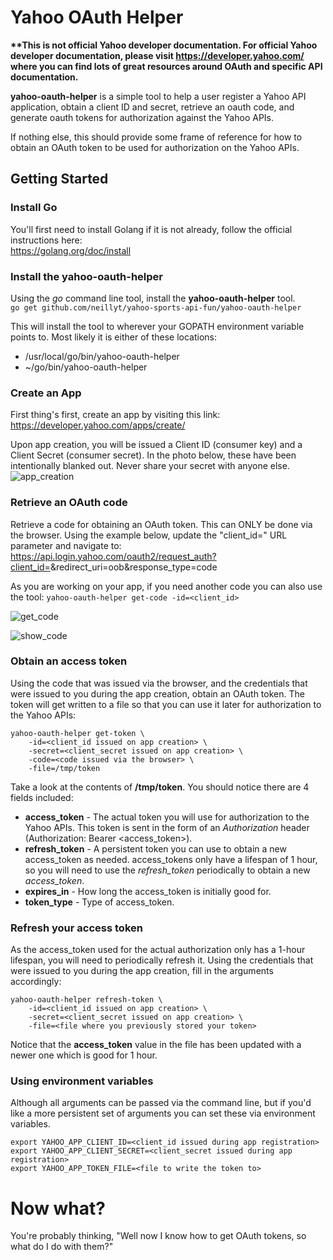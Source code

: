 # Yahoo OAuth Helper

**\*\*This is not official Yahoo developer documentation. For official Yahoo developer documentation, please visit https://developer.yahoo.com/ where you can find lots of great resources around OAuth and specific API documentation.**

**yahoo-oauth-helper** is a simple tool to help a user register a Yahoo API application, obtain a client ID and secret, retrieve an oauth code, and generate oauth tokens for authorization against the Yahoo APIs. 

If nothing else, this should provide some frame of reference for how to obtain an OAuth token to be used for authorization on the Yahoo APIs.

## Getting Started

### Install Go

You'll first need to install Golang if it is not already, follow the official instructions here:  
https://golang.org/doc/install

### Install the yahoo-oauth-helper

Using the *go* command line tool, install the **yahoo-oauth-helper** tool.  
`go get github.com/neillyt/yahoo-sports-api-fun/yahoo-oauth-helper`

This will install the tool to wherever your GOPATH environment variable points to. Most likely it is either of these locations:
- /usr/local/go/bin/yahoo-oauth-helper
- ~/go/bin/yahoo-oauth-helper

### Create an App
First thing's first, create an app by visiting this link:  
https://developer.yahoo.com/apps/create/

Upon app creation, you will be issued a Client ID (consumer key) and a Client Secret (consumer secret). In the photo below, these have been intentionally blanked out. Never share your secret with anyone else. 
![app_creation](imgs/app_creation.png)

### Retrieve an OAuth code
Retrieve a code for obtaining an OAuth token. This can ONLY be done via the browser. Using the example below, update the "client_id=" URL parameter and navigate to:  
https://api.login.yahoo.com/oauth2/request_auth?client_id=<INSERT-YOUR-CLIENT-ID-HERE>&redirect_uri=oob&response_type=code
   
As you are working on your app, if you need another code you can also use the tool:
`yahoo-oauth-helper get-code -id=<client_id>`

![get_code](imgs/get_code.png)

![show_code](imgs/show_code.png)
    
### Obtain an access token

Using the code that was issued via the browser, and the credentials that were issued to you during the app creation, obtain an OAuth token. The token will get written to a file so that you can use it later for authorization to the Yahoo APIs:

```
yahoo-oauth-helper get-token \
    -id=<client_id issued on app creation> \
    -secret=<client_secret issued on app creation> \
    -code=<code issued via the browser> \
    -file=/tmp/token
```

Take a look at the contents of **/tmp/token**. You should notice there are 4 fields included:

- **access_token** - The actual token you will use for authorization to the Yahoo APIs. This token is sent in the form of an *Authorization* header (Authorization: Bearer <access_token>).
- **refresh_token** - A persistent token you can use to obtain a new access_token as needed. access_tokens only have a lifespan of 1 hour, so you will need to use the *refresh_token* periodically to obtain a new *access_token*.
- **expires_in** - How long the access_token is initially good for.
- **token_type** - Type of access_token.

### Refresh your access token

As the access_token used for the actual authorization only has a 1-hour lifespan, you will need to periodically refresh it. Using the credentials that were issued to you during the app creation, fill in the arguments accordingly:

```
yahoo-oauth-helper refresh-token \
    -id=<client_id issued on app creation> \
    -secret=<client_secret issued on app creation> \
    -file=<file where you previously stored your token>
```

Notice that the **access_token** value in the file has been updated with a newer one which is good for 1 hour.


### Using environment variables

Although all arguments can be passed via the command line, but if you'd like a more persistent set of arguments you can set these via environment variables.

```
export YAHOO_APP_CLIENT_ID=<client_id issued during app registration>  
export YAHOO_APP_CLIENT_SECRET=<client_secret issued during app registration>  
export YAHOO_APP_TOKEN_FILE=<file to write the token to>
```

# Now what?

You're probably thinking, "Well now I know how to get OAuth tokens, so what do I do with them?"